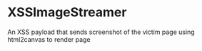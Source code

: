 # XSSImageStreamer
An XSS payload that sends screenshot of the victim page using html2canvas to render page
